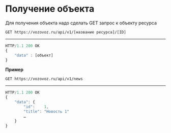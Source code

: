 # Получение объекта

Для получения объекта надо сделать GET запрос к объекту ресурса

`GET https://vozovoz.ru/api/v1/[название ресурса]/[ID]`

---

```js
HTTP/1.1 200 OK
{
    "data" : [объект]
}
```

**Пример**

`GET https://vozovoz.ru/api/v1/news`

---

```js
HTTP/1.1 200 OK
{
    "data": {
        "id":    1,
        "title": "Новость 1"
        …
    }
}
```
